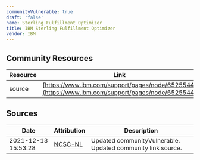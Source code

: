 ```yaml
---
communityVulnerable: true
draft: 'false'
name: Sterling Fulfillment Optimizer
title: IBM Sterling Fulfillment Optimizer
vendor: IBM
---
```



## Community Resources
| Resource | Link |
| --- | --- |
| source | [https://www.ibm.com/support/pages/node/6525544](https://www.ibm.com/support/pages/node/6525544) |


## Sources
| Date | Attribution | Description |
| --- | --- | --- |
| 2021-12-13 15:53:28 | [NCSC-NL](https://github.com/NCSC-NL/log4shell/blob/main/software/README.md) | Updated communityVulnerable. Updated community link source.  |
